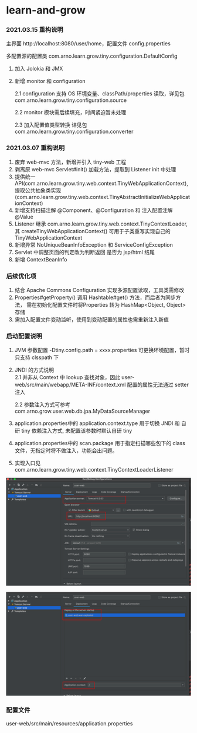 # learn-and-grow

### 2021.03.15 重构说明

主界面 http://localhost:8080/user/home，配置文件 config.properties

多配置源的配置类 com.arno.learn.grow.tiny.configuration.DefaultConfig

1. 加入 Jolokia 和 JMX

2. 新增 monitor 和 configuration

   2.1 configuration 支持 OS 环境变量、classPath/properties 读取，详见包 com.arno.learn.grow.tiny.configuration.source

   2.2 monitor 模块需后续填充，时间紧迫暂未处理

   2.3 加入配置值类型转换 详见包 com.arno.learn.grow.tiny.configuration.converter


### 2021.03.07 重构说明

1. 废弃 web-mvc 方法，新增并引入 tiny-web 工程
2. 剥离原 web-mvc Servlet#init() 加载方法，提取到 Listener init 中处理
3. 提供统一 API(com.arno.learn.grow.tiny.web.context.TinyWebApplicationContext),
   提取公共抽象类实现(com.arno.learn.grow.tiny.web.context.TinyAbstractInitializeWebApplicationContext)
4. 新增支持扫描注解 @Component、@Configuration 和 注入配置注解 @Value
5. Listener 继承 com.arno.learn.grow.tiny.web.context.TinyContextLoader, 
   其 createTinyWebApplicationContext() 可用于子类重写实现自己的 TinyWebApplicationContext  
6. 新增异常 NoUniqueBeanInfoException 和 ServiceConfigException
7. Servlet 中调整页面的判定改为判断返回 是否为 jsp/html 结尾
8. 新增 ContextBeanInfo

### 后续优化项

1. 结合 Apache Commons Configuration 实现多源配置读取，工具类需修改
2. Properties#getProperty() 调用 Hashtable#get() 方法，而后者为同步方法，
   需在初始化配置文件时将Properties 转为 HashMap<Object, Object> 存储
3. 需加入配置文件变动监听，使用到变动配置的属性也需重新注入新值

### 启动配置说明

1. JVM 参数配置 -Dtiny.config.path = xxxx.properties 可更换环境配置，暂时只支持 clsspath 下
2. JNDI 的方式说明   
   2.1 并非从 Context 中 lookup 查找对象，因此 user-web/src/main/webapp/META-INF/context.xml 配置的属性无法通过 setter 注入
   
   2.2 参数注入方式可参考 com.arno.grow.user.web.db.jpa.MyDataSourceManager
3. application.properties中的 application.context.type 用于切换 JNDI 和 自研 tiny 依赖注入方式, 未配置该参数时默认自研 tiny
4. application.properties中的 scan.package 用于指定扫描哪些包下的 class 文件，无指定时将不做注入，功能会出问题。
5. 实现入口见 com.arno.learn.grow.tiny.web.context.TinyContextLoaderListener 

![image-20210302230056467](./启动.png)

![image-20210302230141707](./启动2.png)

### 配置文件

user-web/src/main/resources/application.properties